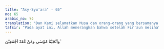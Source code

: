 ```yaml
---
title: "Asy-Syu'ara' - 65"
no: 65
arabic_no: ٦٥
translation: "Dan Kami selamatkan Musa dan orang-orang yang bersamanya."
tafsir: "Pada ayat ini, Allah menerangkan bahwa setelah Fir'aun melihat Bani Israil dari dekat berjalan mengarungi lautan itu, ia dan tentaranya pun mengikuti jejak mereka dan memasuki lautan. Ketika Fir'aun dan tentaranya berada di tengah-tengah laut, sedang Musa dan Bani Israil sudah sampai di seberang lautan dan semuanya selamat sampai di darat, air laut pun bertaut kembali seperti biasa. Dengan demikian, Fir'aun yang sedang meniti jalan yang sama terjebak air dan tenggelam bersama tentaranya, sehingga tidak ada seorang pun yang selamat."
---
```

وَاَنْجَيْنَا مُوْسٰى وَمَنْ مَّعَهٗٓ اَجْمَعِيْنَ ۚ 